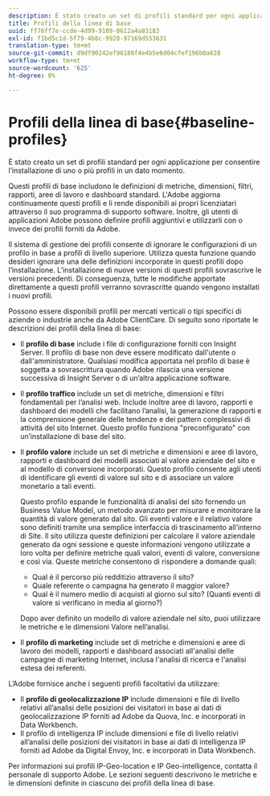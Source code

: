 ```yaml
---
description: È stato creato un set di profili standard per ogni applicazione per consentire l’installazione di uno o più profili in un dato momento.
title: Profili della linea di base
uuid: ff76ff7e-ccde-4d99-9109-8612a4a83183
exl-id: f1bd5c1d-5f79-4b8c-9928-97169d553631
translation-type: tm+mt
source-git-commit: d9df90242ef96188f4e4b5e6d04cfef196b0a628
workflow-type: tm+mt
source-wordcount: '625'
ht-degree: 0%

---
```


# Profili della linea di base{#baseline-profiles}

È stato creato un set di profili standard per ogni applicazione per consentire l’installazione di uno o più profili in un dato momento.

Questi profili di base includono le definizioni di metriche, dimensioni, filtri, rapporti, aree di lavoro e dashboard standard. L&#39;Adobe aggiorna continuamente questi profili e li rende disponibili ai propri licenziatari attraverso il suo programma di supporto software. Inoltre, gli utenti di applicazioni Adobe possono definire profili aggiuntivi e utilizzarli con o invece dei profili forniti da Adobe.

Il sistema di gestione dei profili consente di ignorare le configurazioni di un profilo in base a profili di livello superiore. Utilizza questa funzione quando desideri ignorare una delle definizioni incorporate in questi profili dopo l’installazione. L’installazione di nuove versioni di questi profili sovrascrive le versioni precedenti. Di conseguenza, tutte le modifiche apportate direttamente a questi profili verranno sovrascritte quando vengono installati i nuovi profili.

Possono essere disponibili profili per mercati verticali o tipi specifici di aziende o industrie anche da Adobe ClientCare. Di seguito sono riportate le descrizioni dei profili della linea di base:

* Il **profilo di base** include i file di configurazione forniti con Insight Server. Il profilo di base non deve essere modificato dall&#39;utente o dall&#39;amministratore. Qualsiasi modifica apportata nel profilo di base è soggetta a sovrascrittura quando Adobe rilascia una versione successiva di Insight Server o di un’altra applicazione software.
* Il **profilo traffico** include un set di metriche, dimensioni e filtri fondamentali per l’analisi web. Include inoltre aree di lavoro, rapporti e dashboard dei modelli che facilitano l’analisi, la generazione di rapporti e la comprensione generale delle tendenze e dei pattern complessivi di attività del sito Internet. Questo profilo funziona &quot;preconfigurato&quot; con un’installazione di base del sito.
* Il **profilo valore** include un set di metriche e dimensioni e aree di lavoro, rapporti e dashboard dei modelli associati al valore aziendale del sito e al modello di conversione incorporati. Questo profilo consente agli utenti di identificare gli eventi di valore sul sito e di associare un valore monetario a tali eventi.

   Questo profilo espande le funzionalità di analisi del sito fornendo un Business Value Model, un metodo avanzato per misurare e monitorare la quantità di valore generato dal sito. Gli eventi valore e il relativo valore sono definiti tramite una semplice interfaccia di trascinamento all’interno di Site. Il sito utilizza queste definizioni per calcolare il valore aziendale generato da ogni sessione e queste informazioni vengono utilizzate a loro volta per definire metriche quali valori, eventi di valore, conversione e così via. Queste metriche consentono di rispondere a domande quali:

   * Qual è il percorso più redditizio attraverso il sito?
   * Quale referente o campagna ha generato il maggior valore?
   * Qual è il numero medio di acquisti al giorno sul sito? (Quanti eventi di valore si verificano in media al giorno?)

   Dopo aver definito un modello di valore aziendale nel sito, puoi utilizzare le metriche e le dimensioni Valore nell’analisi.

* Il **profilo di marketing** include set di metriche e dimensioni e aree di lavoro dei modelli, rapporti e dashboard associati all&#39;analisi delle campagne di marketing Internet, inclusa l&#39;analisi di ricerca e l&#39;analisi estesa dei referenti.

L’Adobe fornisce anche i seguenti profili facoltativi da utilizzare:

* Il **profilo di geolocalizzazione IP** include dimensioni e file di livello relativi all’analisi delle posizioni dei visitatori in base ai dati di geolocalizzazione IP forniti ad Adobe da Quova, Inc. e incorporati in Data Workbench.
* Il profilo di intelligenza IP include dimensioni e file di livello relativi all’analisi delle posizioni dei visitatori in base ai dati di intelligenza IP forniti ad Adobe da Digital Envoy, Inc. e incorporati in Data Workbench.

Per informazioni sui profili IP-Geo-location e IP Geo-intelligence, contatta il personale di supporto Adobe. Le sezioni seguenti descrivono le metriche e le dimensioni definite in ciascuno dei profili della linea di base.
